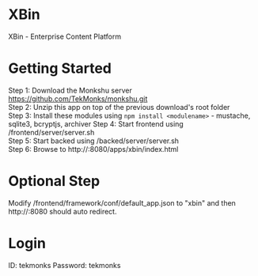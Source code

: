 # XBin
XBin - Enterprise Content Platform

Getting Started
===============
Step 1: Download the Monkshu server https://github.com/TekMonks/monkshu.git  
Step 2: Unzip this app on top of the previous download's root folder  
Step 3: Install these modules using `npm install <modulename>` - mustache, sqlite3, bcryptjs, archiver
Step 4: Start frontend using <monkshu>/frontend/server/server.sh  
Step 5: Start backed using <monkshu>/backed/server/server.sh  
Step 6: Browse to http://<your IP>:8080/apps/xbin/index.html  

Optional Step
=============
Modify /frontend/framework/conf/default_app.json to "xbin" and then http://<your IP>:8080 should auto redirect.

Login
=====
ID: tekmonks
Password: tekmonks
